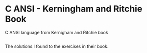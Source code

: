 # C ANSI - Kerningham and Ritchie Book
C ANSI language from Kernigham and Ritchie book
##
The solutions I found to the exercises in their book.
